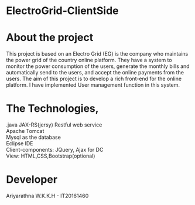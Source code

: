 # ElectroGrid-ClientSide

# About the project
This project is based on an Electro Grid (EG) is the company who maintains the power grid of the country online platform. They have a system to monitor the power consumption of the users, generate the monthly bills and automatically send to the users, and accept the online payments from the users. The aim of this project is to develop a rich front-end for the online platform. I have implemented User management function in this system.

# The Technologies,
.java JAX-RS(jersy) Restful web service<br>
Apache Tomcat<br>
Mysql as the database<br>
Eclipse IDE<br>
Client-components: JQuery, Ajax for DC<br>
View: HTML,CSS,Bootstrap(optional)<br>

# Developer
Ariyarathna W.K.K.H - IT20161460

